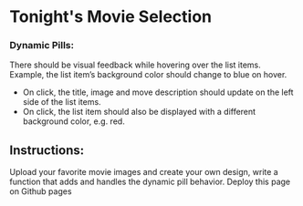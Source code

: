 # Tonight's Movie Selection

### Dynamic Pills:

There should be visual feedback while hovering over the list items. Example, the list item’s background color should change to blue on hover.

-  On click, the title, image and move description should update on the left side of the list items.
- On click, the list item should also be displayed with a different background color, e.g. red.

## Instructions:

Upload your favorite movie images and create your own design, write a function that adds and handles the dynamic pill behavior.
Deploy this page on  Github pages